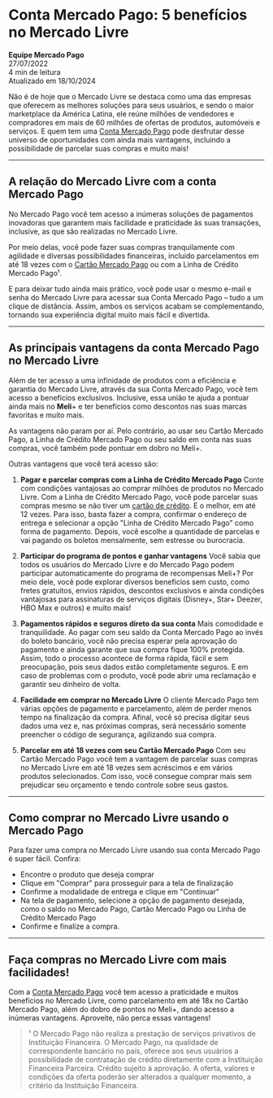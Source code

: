 # Conta Mercado Pago: 5 benefícios no Mercado Livre

**Equipe Mercado Pago**  
27/07/2022  
4 min de leitura  
Atualizado em 18/10/2024

Não é de hoje que o Mercado Livre se destaca como uma das empresas que oferecem as melhores soluções para seus usuários, e sendo o maior marketplace da América Latina, ele reúne milhões de vendedores e compradores em mais de 60 milhões de ofertas de produtos, automóveis e serviços. E quem tem uma [Conta Mercado Pago](https://conteudo.mercadopago.com.br/conta-mercado-pago) pode desfrutar desse universo de oportunidades com ainda mais vantagens, incluindo a possibilidade de parcelar suas compras e muito mais!

---

## A relação do Mercado Livre com a conta Mercado Pago

No Mercado Pago você tem acesso a inúmeras soluções de pagamentos inovadoras que garantem mais facilidade e praticidade às suas transações, inclusive, as que são realizadas no Mercado Livre.

Por meio delas, você pode fazer suas compras tranquilamente com agilidade e diversas possibilidades financeiras, incluído parcelamentos em até 18 vezes com o [Cartão Mercado Pago](https://meubolso.mercadopago.com.br/conheca-os-benef%C3%ADcios-de-comprar-com-o-cartao-mercado-pago) ou com a Linha de Crédito Mercado Pago¹.

E para deixar tudo ainda mais prático, você pode usar o mesmo e-mail e senha do Mercado Livre para acessar sua Conta Mercado Pago – tudo a um clique de distância. Assim, ambos os serviços acabam se complementando, tornando sua experiência digital muito mais fácil e divertida.

---

## As principais vantagens da conta Mercado Pago no Mercado Livre

Além de ter acesso a uma infinidade de produtos com a eficiência e garantia do Mercado Livre, através da sua Conta Mercado Pago, você tem acesso a benefícios exclusivos. Inclusive, essa união te ajuda a pontuar ainda mais no **Meli**+ e ter benefícios como descontos nas suas marcas favoritas e muito mais.

As vantagens não param por aí. Pelo contrário, ao usar seu Cartão Mercado Pago, a Linha de Crédito Mercado Pago ou seu saldo em conta nas suas compras, você também pode pontuar em dobro no Meli+.

Outras vantagens que você terá acesso são:

1. **Pagar e parcelar compras com a Linha de Crédito Mercado Pago**
Conte com condições vantajosas ao comprar milhões de produtos no Mercado Livre. Com a Linha de Crédito Mercado Pago, você pode parcelar suas compras mesmo se não tiver um [cartão de crédito](https://meubolso.mercadopago.com.br/cartao-de-credito-mercado-pago-5-perguntas-e-respostas). E o melhor, em até 12 vezes. Para isso, basta fazer a compra, confirmar o endereço de entrega e selecionar a opção "Linha de Crédito Mercado Pago" como forma de pagamento. Depois, você escolhe a quantidade de parcelas e vai pagando os boletos mensalmente, sem estresse ou burocracia.

2. **Participar do programa de pontos e ganhar vantagens**
Você sabia que todos os usuários do Mercado Livre e do Mercado Pago podem participar automaticamente do programa de recompensas Meli+? Por meio dele, você pode explorar diversos benefícios sem custo, como fretes gratuitos, envios rápidos, descontos exclusivos e ainda condições vantajosas para assinaturas de serviços digitais (Disney+, Star+ Deezer,  HBO Max e outros) e muito mais!

3. **Pagamentos rápidos e seguros direto da sua conta**
Mais comodidade e tranquilidade. Ao pagar com seu saldo da Conta Mercado Pago ao invés do boleto bancário, você não precisa esperar pela aprovação do pagamento e ainda garante que sua compra fique 100% protegida. Assim, todo o processo acontece de forma rápida, fácil e sem preocupação, pois seus dados estão completamente seguros. E em caso de problemas com o produto, você pode abrir uma reclamação e garantir seu dinheiro de volta.

4. **Facilidade em comprar no Mercado Livre**
O cliente Mercado Pago tem várias opções de pagamento e parcelamento, além de perder menos tempo na finalização da compra. Afinal, você só precisa digitar seus dados uma vez e, nas próximas compras, será necessário somente preencher o código de segurança, agilizando sua compra.

5. **Parcelar em até 18 vezes com seu Cartão Mercado Pago**
Com seu Cartão Mercado Pago você tem a vantagem de parcelar suas compras no Mercado Livre em até 18 vezes sem acréscimos e em vários produtos selecionados. Com isso, você consegue comprar mais sem prejudicar seu orçamento e tendo controle sobre seus gastos.

---

## Como comprar no Mercado Livre usando o Mercado Pago

Para fazer uma compra no Mercado Livre usando sua conta Mercado Pago é super fácil. Confira:

- Encontre o produto que deseja comprar
- Clique em "Comprar" para prosseguir para a tela de finalização
- Confirme a modalidade de entrega e clique em "Continuar"
- Na tela de pagamento, selecione a opção de pagamento desejada, como o saldo no Mercado Pago, Cartão Mercado Pago ou Linha de Crédito Mercado Pago
- Confirme e finalize a compra.

---

## Faça compras no Mercado Livre com mais facilidades!

Com a [Conta Mercado Pago](https://www.mercadopago.com.br/conta) você tem acesso a praticidade e muitos benefícios no Mercado Livre, como parcelamento em até 18x no Cartão Mercado Pago, além do dobro de pontos no Meli+, dando acesso a inúmeras vantagens. Aproveite, não perca essas vantagens!

> ¹ O Mercado Pago não realiza a prestação de serviços privativos de Instituição Financeira. O Mercado Pago, na qualidade de correspondente bancário no país, oferece aos seus usuários a possibilidade de contratação de crédito diretamente com a Instituição Financeira Parceira. Crédito sujeito à aprovação. A oferta, valores e condições da oferta poderão ser alterados a qualquer momento, a critério da Instituição Financeira.
